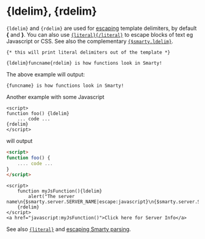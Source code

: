 # {ldelim}, {rdelim}

`{ldelim}` and `{rdelim}` are used for [escaping](../language-basic-syntax/language-escaping.md)
template delimiters, by default **{** and **}**. You can also use
[`{literal}{/literal}`](./language-function-literal.md) to escape blocks of
text eg Javascript or CSS. See also the complementary
[`{$smarty.ldelim}`](../../programmers/api-variables/variable-left-delimiter.md).

```smarty
{* this will print literal delimiters out of the template *}

{ldelim}funcname{rdelim} is how functions look in Smarty!
```

The above example will output:

```
{funcname} is how functions look in Smarty!
```

Another example with some Javascript

```smarty
<script>
function foo() {ldelim}
    ... code ...
{rdelim}
</script>
```

will output

```html
<script>
function foo() {
    .... code ...
}
</script>
```

```smarty
<script>
    function myJsFunction(){ldelim}
        alert("The server name\n{$smarty.server.SERVER_NAME|escape:javascript}\n{$smarty.server.SERVER_ADDR|escape:javascript}");
    {rdelim}
</script>
<a href="javascript:myJsFunction()">Click here for Server Info</a>
```

See also [`{literal}`](./language-function-literal.md) and [escaping Smarty
parsing](../language-basic-syntax/language-escaping.md).
